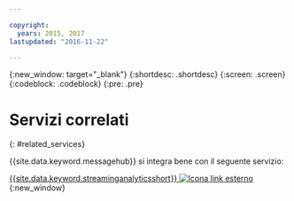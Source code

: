 ```yaml
---

copyright:
  years: 2015, 2017
lastupdated: "2016-11-22"

---
```


{:new_window: target="_blank"}
{:shortdesc: .shortdesc}
{:screen: .screen}
{:codeblock: .codeblock}
{:pre: .pre}



# Servizi correlati
{: #related_services}

{{site.data.keyword.messagehub}} si integra bene con il seguente servizio:

 [{{site.data.keyword.streaminganalyticsshort}} ![Icona link esterno](../../icons/launch-glyph.svg "Icona link esterno")](https://developer.ibm.com/messaging/2015/12/07/streaminganalyticsmessagehub/){:new_window} 
 
 
 
 
